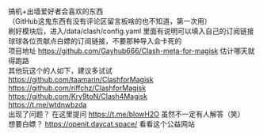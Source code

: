 <br>  搞机+出墙爱好者会喜欢的东西
<br>  （GitHub这鬼东西有没有评论区留言板啥的也不知道，第一次用）
<br>  刷好模块后，进入/data/clash/config.yaml 里面有说明可以填入自己的订阅链接
<br>  球球各位贡献点白嫖的订阅链接，不要那种导入会卡死的
<br>  项目地址 https://github.com/Gayhub666/Clash-meta-for-magisk 估计哪天就得跑路
<br>  其他玩这个的人如下，建议多试试
<br>  https://github.com/taamarin/ClashforMagisk
<br>  https://github.com/riffchz/ClashforMagisk
<br>  https://github.com/Kry9toN/Clash4Magisk
<br>  https://t.me/wtdnwbzda
<br>  出现了问题？ 在这里提问 https://t.me/blowH2O 虽然不一定有人解答（笑）
<br>  想要白嫖？ https://openit.daycat.space/ 看看这个公益网站
